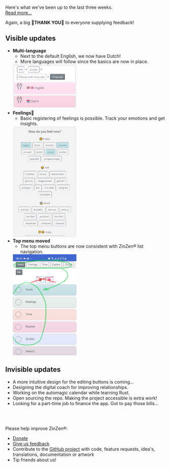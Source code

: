 Here's what we've been up to the last three weeks.  
[Read more...](https://blog.zinzen.me/2021/11/28/App-update.html)   

Again, a big 🙏**THANK YOU**🙏 to everyone supplying feedback!  

## Visible updates
- **Multi-language**
  - Next to the default English, we now have Dutch!
  - More languages will follow since the basics are now in place.  
  <img src="/img/language.PNG" alt="drawing" width="200"/>  
- **Feelings💖**
  - Basic registering of feelings is possible. Track your emotions and get insights.  
  <img src="/img/feelings_add.PNG" alt="drawing" width="200"/>  
- **Top menu moved**
  - The top menu buttons are now consistent with ZinZen® list navigation.  
  <img src="/img/top_menu_moved.jpg" alt="drawing" width="200"/>  


## Invisible updates
- A more intuitive design for the editing buttons is coming...
- Designing the digital coach for improving relationships.
- Working on the automagic calendar while learning Rust.
- Open sourcing the repo. Making the project accessible is extra work!
- Looking for a part-time job to finance the app. Got to pay those bills...
<br />
<br />

Please help improve ZinZen®:  
- [Donate](https://donate.stripe.com/6oE4jK1iPcPT1m89AA)
- [Give us feedback](https://zinzen.me/Feedback)
- Contribute to the [GitHub project](https://github.com/tijlleenders/ZinZen) with code, feature requests, idea's, translations, documentation or artwork  
- Tip friends about us!